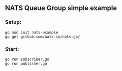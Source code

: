 ## NATS Queue Group simple example

### Setup:

```
go mod init nats-example
go get github.com/nats-io/nats.go/
```

### Start:

```
go run subscriber.go
go run publisher.go
```
